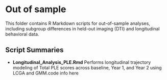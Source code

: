 # Out of sample
This folder contains R Markdown scripts for out-of-sample analyses, including subgroup differences in held-out imaging (DTI) and longitudinal behavioral data.

## Script Summaries

- **Longitudinal_Analysis_PLE.Rmd**
Performs longitudinal trajectory modeling of Total PLE scores across baseline, Year 1, and Year 2 using LCGA and GMM.code info here
